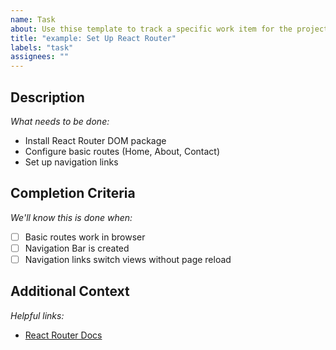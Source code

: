 ```yaml
---
name: Task
about: Use thise template to track a specific work item for the project
title: "example: Set Up React Router"
labels: "task"
assignees: ""
---
```



## Description
*What needs to be done:*
- Install React Router DOM package
- Configure basic routes (Home, About, Contact)
- Set up navigation links

## Completion Criteria
*We'll know this is done when:*
- [ ] Basic routes work in browser
- [ ] Navigation Bar is created
- [ ] Navigation links switch views without page reload 

## Additional Context
*Helpful links:*
- [React Router Docs](https://reactrouter.com/)
